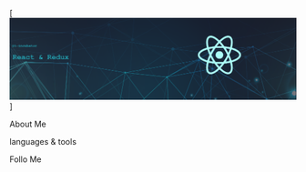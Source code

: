 [![Banner](https://raw.githubusercontent.com/dmitrybdrv/dmitrybdrv/main/assets/Banner.png)]

About Me

languages & tools

Follo Me